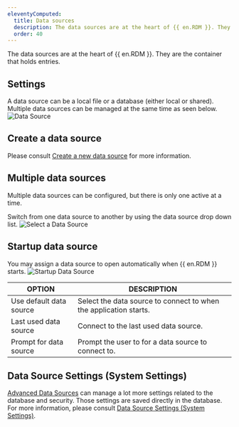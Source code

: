 ```yaml
---
eleventyComputed:
  title: Data sources
  description: The data sources are at the heart of {{ en.RDM }}. They are the container that holds entries.
  order: 40
---
```

The data sources are at the heart of {{ en.RDM }}. They are the container that holds entries.

## Settings

A data source can be a local file or a database (either local or shared). Multiple data sources can be managed at the same time as seen below.
![Data Source](https://cdnweb.devolutions.net/docs/docs_en_rdm_windows_clip11314.png)

## Create a data source

Please consult [Create a new data source](/rdm/windows/data-sources/create-new-data-source/) for more information.

## Multiple data sources

Multiple data sources can be configured, but there is only one active at a time.

Switch from one data source to another by using the data source drop down list.
![Select a Data Source](https://cdnweb.devolutions.net/docs/docs_en_rdm_windows_clip11369.png)

## Startup data source

You may assign a data source to open automatically when {{ en.RDM }} starts.
![Startup Data Source](https://cdnweb.devolutions.net/docs/docs_en_rdm_windows_clip10940.png)

| OPTION                  | DESCRIPTION |
|-------------------------|-------------|
| Use default data source | Select the data source to connect to when the application starts. |
| Last used data source   | Connect to the last used data source. |
| Prompt for data source  | Prompt the user to for a data source to connect to. |

## Data Source Settings (System Settings)

[Advanced Data Sources](/rdm/windows/data-sources/data-sources-types/advanced-data-sources/) can manage a lot more settings related to the database and security. Those settings are saved directly in the database. For more information, please consult [Data Source Settings (System Settings)](/rdm/commands/administration/settings/system-settings/).
